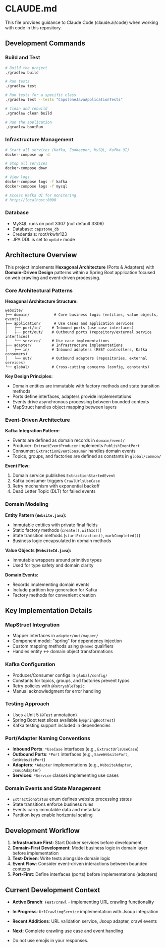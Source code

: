 # CLAUDE.md

This file provides guidance to Claude Code (claude.ai/code) when working with code in this repository.

## Development Commands

### Build and Test
```bash
# Build the project
./gradlew build

# Run tests
./gradlew test

# Run tests for a specific class
./gradlew test --tests "CapstoneJavaApplicationTests"

# Clean and rebuild
./gradlew clean build

# Run the application
./gradlew bootRun
```

### Infrastructure Management
```bash
# Start all services (Kafka, Zookeeper, MySQL, Kafka UI)
docker-compose up -d

# Stop all services
docker-compose down

# View logs
docker-compose logs -f kafka
docker-compose logs -f mysql

# Access Kafka UI for monitoring
# http://localhost:8090
```

### Database
- MySQL runs on port 3307 (not default 3306)
- Database: `capstone_db`
- Credentials: root/rkwhr123
- JPA DDL is set to `update` mode

## Architecture Overview

This project implements **Hexagonal Architecture** (Ports & Adapters) with **Domain-Driven Design** patterns within a Spring Boot application focused on web crawling and event-driven processing.

### Core Architectural Patterns

**Hexagonal Architecture Structure:**
```
website/
├── domain/           # Core business logic (entities, value objects, events)
├── application/      # Use cases and application services
│   ├── port/in/     # Inbound ports (use case interfaces)
│   ├── port/out/    # Outbound ports (repository/external service interfaces)
│   └── service/     # Use case implementations
├── adapter/         # Infrastructure implementations
│   ├── in/          # Inbound adapters (REST controllers, Kafka consumers)
│   └── out/         # Outbound adapters (repositories, external services)
└── global/          # Cross-cutting concerns (config, constants)
```

**Key Design Principles:**
- Domain entities are immutable with factory methods and state transition methods
- Ports define interfaces, adapters provide implementations
- Events drive asynchronous processing between bounded contexts
- MapStruct handles object mapping between layers

### Event-Driven Architecture

**Kafka Integration Pattern:**
- Events are defined as domain records in `domain/event/`
- Producer: `ExtractEventProducer` implements `PublishEventPort`
- Consumer: `ExtractionEventConsumer` handles domain events
- Topics, groups, and factories are defined as constants in `global/common/`

**Event Flow:**
1. Domain service publishes `ExtractionStartedEvent`
2. Kafka consumer triggers `CrawlUrlsUseCase`
3. Retry mechanism with exponential backoff
4. Dead Letter Topic (DLT) for failed events

### Domain Modeling

**Entity Pattern (`Website.java`):**
- Immutable entities with private final fields
- Static factory methods (`create()`, `withId()`)
- State transition methods (`startExtraction()`, `markCompleted()`)
- Business logic encapsulated in domain methods

**Value Objects (`WebsiteId.java`):**
- Immutable wrappers around primitive types
- Used for type safety and domain clarity

**Domain Events:**
- Records implementing domain events
- Include partition key generation for Kafka
- Factory methods for convenient creation

## Key Implementation Details

### MapStruct Integration
- Mapper interfaces in `adapter/out/mapper/`
- Component model: "spring" for dependency injection
- Custom mapping methods using `@Named` qualifiers
- Handles entity ↔ domain object transformations

### Kafka Configuration
- Producer/Consumer configs in `global/config/`
- Constants for topics, groups, and factories prevent typos
- Retry policies with `@RetryableTopic`
- Manual acknowledgment for error handling

### Testing Approach
- Uses JUnit 5 (`@Test` annotation)
- Spring Boot test slices available (`@SpringBootTest`)
- Kafka testing support included in dependencies

### Port/Adapter Naming Conventions
- **Inbound Ports**: `*UseCase` interfaces (e.g., `ExtractUrlsUseCase`)
- **Outbound Ports**: `*Port` interfaces (e.g., `SaveWebsitePort`, `GetWebsitePort`)
- **Adapters**: `*Adapter` implementations (e.g., `WebsiteAdapter`, `JsoupAdapter`)
- **Services**: `*Service` classes implementing use cases

### Domain Events and State Management
- `ExtractionStatus` enum defines website processing states
- State transitions enforce business rules
- Events carry immutable data and metadata
- Partition keys enable horizontal scaling

## Development Workflow

1. **Infrastructure First**: Start Docker services before development
2. **Domain-First Development**: Model business logic in domain layer before implementation
3. **Test-Driven**: Write tests alongside domain logic
4. **Event Flow**: Consider event-driven interactions between bounded contexts
5. **Port-First**: Define interfaces (ports) before implementations (adapters)

## Current Development Context

- **Active Branch**: `Feat/crawl` - implementing URL crawling functionality
- **In Progress**: `UrlCrawlingService` implementation with Jsoup integration
- **Recent Additions**: URL validation service, Jsoup adapter, crawl events
- **Next**: Complete crawling use case and event handling

- Do not use emojis in your responses.